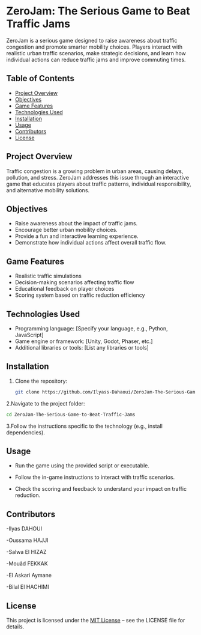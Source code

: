 # ZeroJam: The Serious Game to Beat Traffic Jams

ZeroJam is a serious game designed to raise awareness about traffic congestion and promote smarter mobility choices. Players interact with realistic urban traffic scenarios, make strategic decisions, and learn how individual actions can reduce traffic jams and improve commuting times.

## Table of Contents

- [Project Overview](#project-overview)
- [Objectives](#objectives)
- [Game Features](#game-features)
- [Technologies Used](#technologies-used)
- [Installation](#installation)
- [Usage](#usage)
- [Contributors](#contributors)
- [License](#license)

## Project Overview

Traffic congestion is a growing problem in urban areas, causing delays, pollution, and stress. ZeroJam addresses this issue through an interactive game that educates players about traffic patterns, individual responsibility, and alternative mobility solutions. 

## Objectives

- Raise awareness about the impact of traffic jams.  
- Encourage better urban mobility choices.  
- Provide a fun and interactive learning experience.  
- Demonstrate how individual actions affect overall traffic flow.

## Game Features

- Realistic traffic simulations  
- Decision-making scenarios affecting traffic flow  
- Educational feedback on player choices  
- Scoring system based on traffic reduction efficiency  

## Technologies Used

- Programming language: [Specify your language, e.g., Python, JavaScript]  
- Game engine or framework: [Unity, Godot, Phaser, etc.]  
- Additional libraries or tools: [List any libraries or tools]  

## Installation

1. Clone the repository:
   ```bash
   git clone https://github.com/Ilyass-Dahaoui/ZeroJam-The-Serious-Game-to-Beat-Traffic-Jams.git
   ```
2.Navigate to the project folder:
```bash
cd ZeroJam-The-Serious-Game-to-Beat-Traffic-Jams
```
3.Follow the instructions specific to the technology (e.g., install dependencies).

## Usage

- Run the game using the provided script or executable.

- Follow the in-game instructions to interact with traffic scenarios.

- Check the scoring and feedback to understand your impact on traffic reduction.
 ## Contributors
 
-Ilyas DAHOUI

-Oussama HAJJI

-Salwa El HIZAZ

-Mouâd FEKKAK

-El Askari Aymane

-Bilal El HACHIMI
## License
This project is licensed under the [MIT License](LICENSE) – see the LICENSE file for details.

